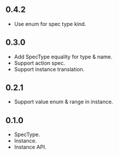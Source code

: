 ## 0.4.2

- Use enum for spec type kind.

## 0.3.0

- Add SpecType equality for type & name.
- Support action spec.
- Support instance translation.

## 0.2.1

- Support value enum & range in instance.

## 0.1.0

- SpecType.
- Instance.
- Instance API.